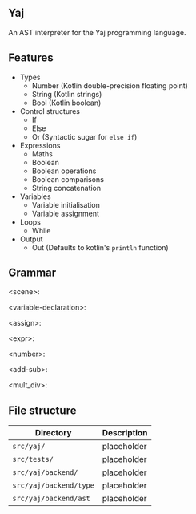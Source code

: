 ## Yaj

An AST interpreter for the Yaj programming language.
  
## Features
 
- Types
  - Number (Kotlin double-precision floating point)
  - String (Kotlin strings)
  - Bool (Kotlin boolean)
- Control structures
  - If
  - Else
  - Or (Syntactic sugar for `else if`)
- Expressions
  - Maths
  - Boolean
   - Boolean operations
   - Boolean comparisons
  - String concatenation
- Variables
  - Variable initialisation
  - Variable assignment
- Loops
  - While
- Output
  - Out (Defaults to kotlin's `println` function)
 
## Grammar

\<scene>:

\<variable-declaration>:
  
\<assign>:  
  
\<expr>:
  
\<number>:  
  
\<add-sub>:
  
\<mult_div>:  

## File structure

| Directory                     | Description |
| ----------------------------- | ----------- |
| `src/yaj/`              | placeholder |
| `src/tests/`                  | placeholder |
| `src/yaj/backend/`      | placeholder |
| `src/yaj/backend/type`  | placeholder |
| `src/yaj/backend/ast`   | placeholder |

